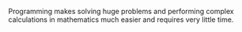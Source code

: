 Programming makes solving huge problems and performing complex calculations in mathematics much easier and requires very little time.
